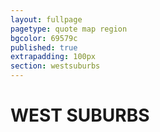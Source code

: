 ```yaml
---
layout: fullpage
pagetype: quote map region
bgcolor: 69579c
published: true
extrapadding: 100px
section: westsuburbs
---
```


<div id="west" class="mapstage"></div>

# WEST SUBURBS